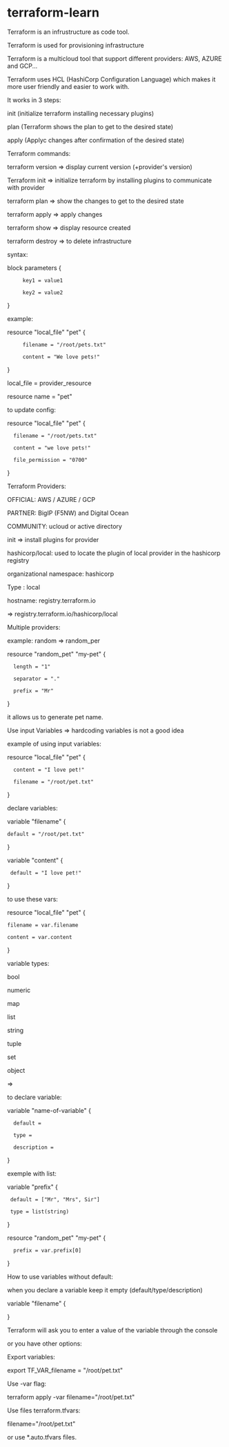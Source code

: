 # terraform-learn

Terraform is an infrustructure as code tool.

Terraform is used for provisioning infrastructure 

Terraform is a multicloud tool that support different providers: AWS, AZURE and GCP...

Terraform uses HCL (HashiCorp Configuration Language) which makes it more user friendly and easier to work with.

It works in 3 steps:

init (initialize terraform installing necessary plugins)

plan (Terraform shows the plan to get to the desired state)

apply (Applyc changes after confirmation of the desired state)

Terraform commands:

terraform version => display current version (+provider's version)

Terraform init => initialize terraform by installing plugins to communicate with provider

terraform plan => show the changes to get to the desired state

terraform apply => apply changes 

terraform show => display resource created 

terraform destroy => to delete infrastructure

syntax:

block parameters {

         key1 = value1
         
         key2 = value2
}

example:  

resource "local_file" "pet" {

         filename = "/root/pets.txt"
         
         content = "We love pets!"
}

local_file = provider_resource

resource name = "pet"

to update config:

resource "local_file" "pet" {

      filename = "/root/pets.txt"
      
      content = "we love pets!"
      
      file_permission = "0700"
      
}

Terraform Providers:

OFFICIAL: AWS / AZURE / GCP

PARTNER: BigIP (F5NW) and Digital Ocean

COMMUNITY:  ucloud or active directory

init => install plugins for provider

hashicorp/local: used to locate the plugin of local provider in the hashicorp registry

organizational namespace: hashicorp

Type : local

hostname: registry.terraform.io

=> registry.terraform.io/hashicorp/local

Multiple providers:

example: random => random_per

resource "random_pet" "my-pet" {

      length = "1"

      separator = "."

      prefix = "Mr"

  
}

it allows us to generate pet name.

Use input Variables => hardcoding variables is not a good idea 

example of using input variables:

resource "local_file" "pet" {

      content = "I love pet!"

      filename = "/root/pet.txt"

}

declare variables:

variable "filename" {

    default = "/root/pet.txt"

}

variable "content" {

     default = "I love pet!"

}

to use these vars:

resource "local_file" "pet" {

    filename = var.filename

    content = var.content

}

variable types:

bool

numeric

map 

list

string

tuple

set 

object

=>

to declare variable:

variable "name-of-variable" {

      default = 

      type = 

      description =

}

exemple with list:

variable "prefix" {

     default = ["Mr", "Mrs", Sir"]
     
     type = list(string)

}
      

resource "random_pet" "my-pet" {

      prefix = var.prefix[0] 

}

How to use variables without default:

when you declare a variable keep it empty (default/type/description)

variable "filename" {

    

}


Terraform will ask you to enter a value of the variable through the console

or you have other options:

Export variables:

export TF_VAR_filename = "/root/pet.txt"

Use -var flag:

terraform apply -var filename="/root/pet.txt"

Use files terraform.tfvars:

filename="/root/pet.txt"

or use *.auto.tfvars files.







